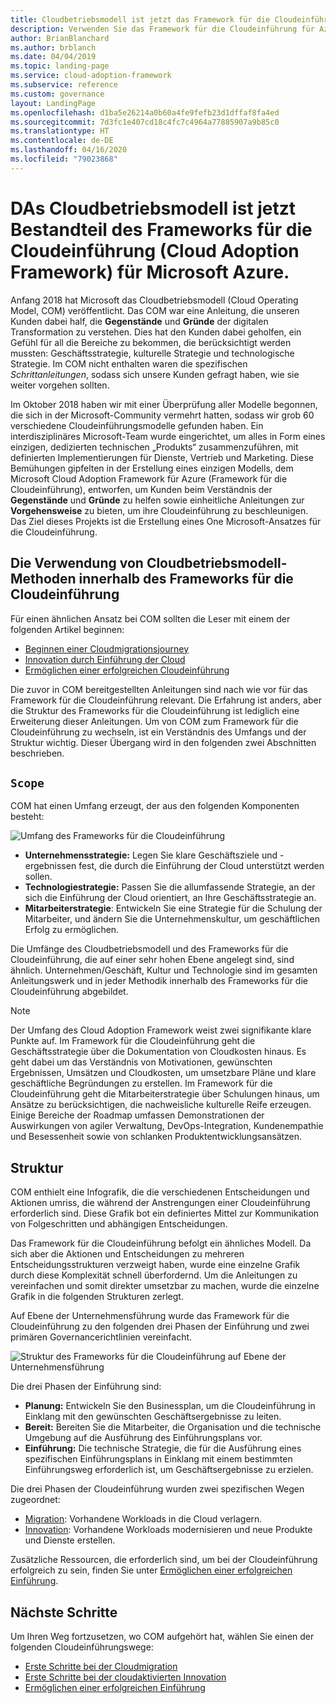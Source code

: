 ```yaml
---
title: Cloudbetriebsmodell ist jetzt das Framework für die Cloudeinführung (Cloud Adoption Framework) für Azure
description: Verwenden Sie das Framework für die Cloudeinführung für Azure, um ausführliche Informationen zur Beschleunigung Ihrer Cloudeinführung zu erhalten.
author: BrianBlanchard
ms.author: brblanch
ms.date: 04/04/2019
ms.topic: landing-page
ms.service: cloud-adoption-framework
ms.subservice: reference
ms.custom: governance
layout: LandingPage
ms.openlocfilehash: d1ba5e26214a0b60a4fe9fefb23d1dffaf8fa4ed
ms.sourcegitcommit: 7d3fc1e407cd18c4fc7c4964a77885907a9b85c0
ms.translationtype: HT
ms.contentlocale: de-DE
ms.lasthandoff: 04/16/2020
ms.locfileid: "79023868"
---
```

# <a name="cloud-operating-model-is-now-part-of-the-microsoft-cloud-adoption-framework-for-azure"></a>DAs Cloudbetriebsmodell ist jetzt Bestandteil des Frameworks für die Cloudeinführung (Cloud Adoption Framework) für Microsoft Azure.

Anfang 2018 hat Microsoft das Cloudbetriebsmodell (Cloud Operating Model, COM) veröffentlicht. Das COM war eine Anleitung, die unseren Kunden dabei half, die **Gegenstände** und **Gründe** der digitalen Transformation zu verstehen. Dies hat den Kunden dabei geholfen, ein Gefühl für all die Bereiche zu bekommen, die berücksichtigt werden mussten: Geschäftsstrategie, kulturelle Strategie und technologische Strategie. Im COM nicht enthalten waren die spezifischen _Schrittanleitungen_, sodass sich unsere Kunden gefragt haben, wie sie weiter vorgehen sollten.

Im Oktober 2018 haben wir mit einer Überprüfung aller Modelle begonnen, die sich in der Microsoft-Community vermehrt hatten, sodass wir grob 60 verschiedene Cloudeinführungsmodelle gefunden haben. Ein interdisziplinäres Microsoft-Team wurde eingerichtet, um alles in Form eines einzigen, dedizierten technischen „Produkts“ zusammenzuführen, mit definierten Implementierungen für Dienste, Vertrieb und Marketing. Diese Bemühungen gipfelten in der Erstellung eines einzigen Modells, dem Microsoft Cloud Adoption Framework für Azure (Framework für die Cloudeinführung), entworfen, um Kunden beim Verständnis der **Gegenstände** und **Gründe** zu helfen sowie einheitliche Anleitungen zur **Vorgehensweise** zu bieten, um ihre Cloudeinführung zu beschleunigen. Das Ziel dieses Projekts ist die Erstellung eines One Microsoft-Ansatzes für die Cloudeinführung.

## <a name="using-cloud-operating-model-practices-within-the-cloud-adoption-framework"></a>Die Verwendung von Cloudbetriebsmodell-Methoden innerhalb des Frameworks für die Cloudeinführung

Für einen ähnlichen Ansatz bei COM sollten die Leser mit einem der folgenden Artikel beginnen:

- [Beginnen einer Cloudmigrationsjourney](../getting-started/migrate.md)
- [Innovation durch Einführung der Cloud](../getting-started/innovate.md)
- [Ermöglichen einer erfolgreichen Cloudeinführung](../getting-started/enable.md)

Die zuvor in COM bereitgestellten Anleitungen sind nach wie vor für das Framework für die Cloudeinführung relevant. Die Erfahrung ist anders, aber die Struktur des Frameworks für die Cloudeinführung ist lediglich eine Erweiterung dieser Anleitungen. Um von COM zum Framework für die Cloudeinführung zu wechseln, ist ein Verständnis des Umfangs und der Struktur wichtig. Dieser Übergang wird in den folgenden zwei Abschnitten beschrieben.

## <a name="scope"></a>`Scope`

COM hat einen Umfang erzeugt, der aus den folgenden Komponenten besteht:

![Umfang des Frameworks für die Cloudeinführung](../_images/caf-scope.png)

- **Unternehmensstrategie:** Legen Sie klare Geschäftsziele und -ergebnissen fest, die durch die Einführung der Cloud unterstützt werden sollen.
- **Technologiestrategie:** Passen Sie die allumfassende Strategie, an der sich die Einführung der Cloud orientiert, an Ihre Geschäftsstrategie an.
- **Mitarbeiterstrategie**: Entwickeln Sie eine Strategie für die Schulung der Mitarbeiter, und ändern Sie die Unternehmenskultur, um geschäftlichen Erfolg zu ermöglichen.

Die Umfänge des Cloudbetriebsmodell und des Frameworks für die Cloudeinführung, die auf einer sehr hohen Ebene angelegt sind, sind ähnlich. Unternehmen/Geschäft, Kultur und Technologie sind im gesamten Anleitungswerk und in jeder Methodik innerhalb des Frameworks für die Cloudeinführung abgebildet.

> [!NOTE]
> Der Umfang des Cloud Adoption Framework weist zwei signifikante klare Punkte auf. Im Framework für die Cloudeinführung geht die Geschäftsstrategie über die Dokumentation von Cloudkosten hinaus. Es geht dabei um das Verständnis von Motivationen, gewünschten Ergebnissen, Umsätzen und Cloudkosten, um umsetzbare Pläne und klare geschäftliche Begründungen zu erstellen. Im Framework für die Cloudeinführung geht die Mitarbeiterstrategie über Schulungen hinaus, um Ansätze zu berücksichtigen, die nachweisliche kulturelle Reife erzeugen. Einige Bereiche der Roadmap umfassen Demonstrationen der Auswirkungen von agiler Verwaltung, DevOps-Integration, Kundenempathie und Besessenheit sowie von schlanken Produktentwicklungsansätzen.

## <a name="structure"></a>Struktur

COM enthielt eine Infografik, die die verschiedenen Entscheidungen und Aktionen umriss, die während der Anstrengungen einer Cloudeinführung erforderlich sind. Diese Grafik bot ein definiertes Mittel zur Kommunikation von Folgeschritten und abhängigen Entscheidungen.

Das Framework für die Cloudeinführung befolgt ein ähnliches Modell. Da sich aber die Aktionen und Entscheidungen zu mehreren Entscheidungsstrukturen verzweigt haben, wurde eine einzelne Grafik durch diese Komplexität schnell überfordernd. Um die Anleitungen zu vereinfachen und somit direkter umsetzbar zu machen, wurde die einzelne Grafik in die folgenden Strukturen zerlegt.

Auf Ebene der Unternehmensführung wurde das Framework für die Cloudeinführung zu den folgenden drei Phasen der Einführung und zwei primären Governancerichtlinien vereinfacht.

![Struktur des Frameworks für die Cloudeinführung auf Ebene der Unternehmensführung](../_images/caf-structure.png)

Die drei Phasen der Einführung sind:

- **Planung:** Entwickeln Sie den Businessplan, um die Cloudeinführung in Einklang mit den gewünschten Geschäftsergebnisse zu leiten.
- **Bereit:** Bereiten Sie die Mitarbeiter, die Organisation und die technische Umgebung auf die Ausführung des Einführungsplans vor.
- **Einführung:** Die technische Strategie, die für die Ausführung eines spezifischen Einführungsplans in Einklang mit einem bestimmten Einführungsweg erforderlich ist, um Geschäftsergebnisse zu erzielen.

Die drei Phasen der Cloudeinführung wurden zwei spezifischen Wegen zugeordnet:

- [Migration](../getting-started/migrate.md): Vorhandene Workloads in die Cloud verlagern.
- [Innovation](../getting-started/innovate.md): Vorhandene Workloads modernisieren und neue Produkte und Dienste erstellen.

Zusätzliche Ressourcen, die erforderlich sind, um bei der Cloudeinführung erfolgreich zu sein, finden Sie unter [Ermöglichen einer erfolgreichen Einführung](../getting-started/enable.md).

## <a name="next-steps"></a>Nächste Schritte

Um Ihren Weg fortzusetzen, wo COM aufgehört hat, wählen Sie einen der folgenden Cloudeinführungswege:

- [Erste Schritte bei der Cloudmigration](../getting-started/migrate.md)
- [Erste Schritte bei der cloudaktivierten Innovation](../getting-started/innovate.md)
- [Ermöglichen einer erfolgreichen Einführung](../getting-started/enable.md)
